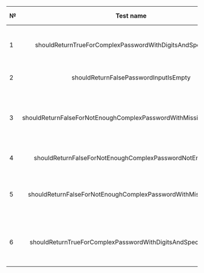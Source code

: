 | № |                             Test name                              |                                                 Test description | Expected result  | Status |
|:--|:------------------------------------------------------------------:|-----------------------------------------------------------------:|:----------------:|-------:|
| 1 |    shouldReturnTrueForComplexPasswordWithDigitsAndSpecialChars     |                 Checking password length > 8 and special symbol. | Boolean -> True  | Passed |
| 2 |               shouldReturnFalsePasswordInputIsEmpty                |                                     Checking password emptiness. | Boolean -> False | Passed |
| 3 | shouldReturnFalseForNotEnoughComplexPasswordWithMissingSpecialChar | Checking password length < 8 and special missing special symbol. | Boolean -> False | Passed |
| 4 |     shouldReturnFalseForNotEnoughComplexPasswordNotEnoughLong      |                                    Checking password length < 8. | Boolean -> False | Passed |
| 5 |   shouldReturnFalseForNotEnoughComplexPasswordWithMissingNumber    |              Checking password length < 8 and number is missing. | Boolean -> False | Passed |
| 6 |   shouldReturnTrueForComplexPasswordWithDigitsAndSpecialRusChars   |      Checking password length > 8 and russian letter and number. | Boolean -> True  | Passed |